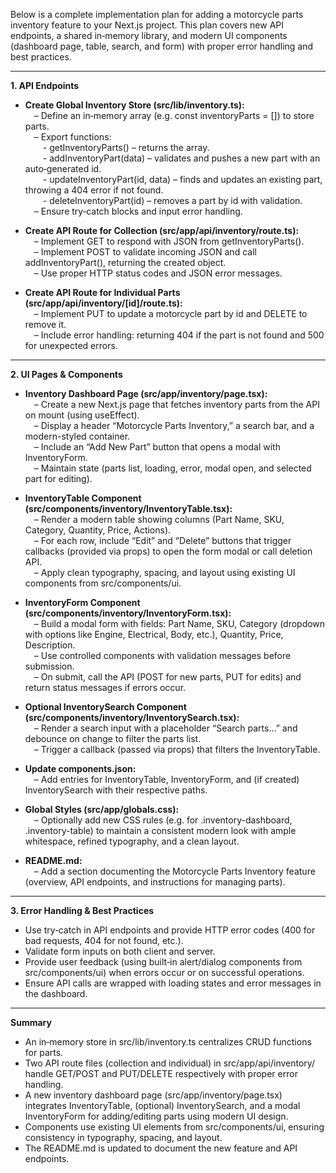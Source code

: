 Below is a complete implementation plan for adding a motorcycle parts inventory feature to your Next.js project. This plan covers new API endpoints, a shared in‑memory library, and modern UI components (dashboard page, table, search, and form) with proper error handling and best practices.

---

**1. API Endpoints**

- **Create Global Inventory Store (src/lib/inventory.ts):**  
 – Define an in‑memory array (e.g. const inventoryParts = []) to store parts.  
 – Export functions:  
  - getInventoryParts() – returns the array.  
  - addInventoryPart(data) – validates and pushes a new part with an auto‑generated id.  
  - updateInventoryPart(id, data) – finds and updates an existing part, throwing a 404 error if not found.  
  - deleteInventoryPart(id) – removes a part by id with validation.  
 – Ensure try‑catch blocks and input error handling.

- **Create API Route for Collection (src/app/api/inventory/route.ts):**  
 – Implement GET to respond with JSON from getInventoryParts().  
 – Implement POST to validate incoming JSON and call addInventoryPart(), returning the created object.  
 – Use proper HTTP status codes and JSON error messages.

- **Create API Route for Individual Parts (src/app/api/inventory/[id]/route.ts):**  
 – Implement PUT to update a motorcycle part by id and DELETE to remove it.  
 – Include error handling: returning 404 if the part is not found and 500 for unexpected errors.

---

**2. UI Pages & Components**

- **Inventory Dashboard Page (src/app/inventory/page.tsx):**  
 – Create a new Next.js page that fetches inventory parts from the API on mount (using useEffect).  
 – Display a header “Motorcycle Parts Inventory,” a search bar, and a modern-styled container.  
 – Include an “Add New Part” button that opens a modal with InventoryForm.  
 – Maintain state (parts list, loading, error, modal open, and selected part for editing).

- **InventoryTable Component (src/components/inventory/InventoryTable.tsx):**  
 – Render a modern table showing columns (Part Name, SKU, Category, Quantity, Price, Actions).  
 – For each row, include “Edit” and “Delete” buttons that trigger callbacks (provided via props) to open the form modal or call deletion API.  
 – Apply clean typography, spacing, and layout using existing UI components from src/components/ui.

- **InventoryForm Component (src/components/inventory/InventoryForm.tsx):**  
 – Build a modal form with fields: Part Name, SKU, Category (dropdown with options like Engine, Electrical, Body, etc.), Quantity, Price, Description.  
 – Use controlled components with validation messages before submission.  
 – On submit, call the API (POST for new parts, PUT for edits) and return status messages if errors occur.

- **Optional InventorySearch Component (src/components/inventory/InventorySearch.tsx):**  
 – Render a search input with a placeholder “Search parts…” and debounce on change to filter the parts list.  
 – Trigger a callback (passed via props) that filters the InventoryTable.

- **Update components.json:**  
 – Add entries for InventoryTable, InventoryForm, and (if created) InventorySearch with their respective paths.

- **Global Styles (src/app/globals.css):**  
 – Optionally add new CSS rules (e.g. for .inventory-dashboard, .inventory-table) to maintain a consistent modern look with ample whitespace, refined typography, and a clean layout.

- **README.md:**  
 – Add a section documenting the Motorcycle Parts Inventory feature (overview, API endpoints, and instructions for managing parts).

---

**3. Error Handling & Best Practices**

- Use try‑catch in API endpoints and provide HTTP error codes (400 for bad requests, 404 for not found, etc.).  
- Validate form inputs on both client and server.  
- Provide user feedback (using built‑in alert/dialog components from src/components/ui) when errors occur or on successful operations.  
- Ensure API calls are wrapped with loading states and error messages in the dashboard.

---

**Summary**  
- An in‑memory store in src/lib/inventory.ts centralizes CRUD functions for parts.  
- Two API route files (collection and individual) in src/app/api/inventory/ handle GET/POST and PUT/DELETE respectively with proper error handling.  
- A new inventory dashboard page (src/app/inventory/page.tsx) integrates InventoryTable, (optional) InventorySearch, and a modal InventoryForm for adding/editing parts using modern UI design.  
- Components use existing UI elements from src/components/ui, ensuring consistency in typography, spacing, and layout.  
- The README.md is updated to document the new feature and API endpoints.
